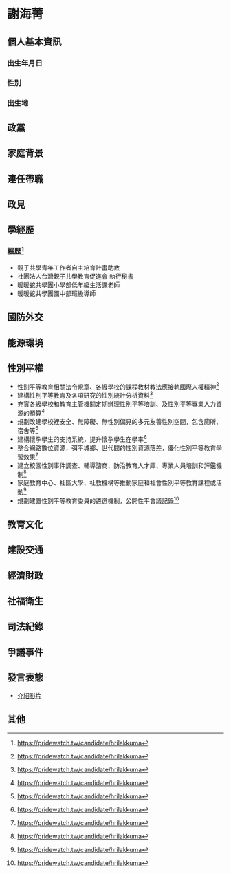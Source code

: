 # 謝海菁

## 個人基本資訊

### 出生年月日

### 性別

### 出生地

## 政黨

## 家庭背景

## 連任帶職

## 政見

## 學經歷

### 經歷[^1]

- 親子共學青年工作者自主培育計畫助教
- 社團法人台灣親子共學教育促進會 執行秘書
- 暖暖蛇共學團小學部低年級生活課老師
- 暖暖蛇共學團國中部班級導師

[^1]: https://pridewatch.tw/candidate/hrilakkuma

## 國防外交

## 能源環境

## 性別平權

- 性別平等教育相關法令規章、各級學校的課程教材教法應接軌國際人權精神[^1]
- 建構性別平等教育及各項研究的性別統計分析資料[^1]
- 充實各級學校和教育主管機關定期辦理性別平等培訓、及性別平等專業人力資源的預算[^1]
- 規劃改建學校裡安全、無障礙、無性別偏見的多元友善性別空間，包含廁所、宿舍等[^1]
- 建構懷孕學生的支持系統，提升懷孕學生在學率[^1]
- 整合網路數位資源，弭平城鄉、世代間的性別資源落差，優化性別平等教育學習效果[^1]
- 建立校園性別事件調查、輔導諮商、防治教育人才庫、專業人員培訓和評鑑機制[^1]
- 家庭教育中心、社區大學、社教機構等推動家庭和社會性別平等教育課程或活動[^1]
- 規劃建置性別平等教育委員的遴選機制，公開性平會議記錄[^1]

[^1]: https://pridewatch.tw/candidate/hrilakkuma

## 教育文化

## 建設交通

## 經濟財政

## 社福衛生

## 司法紀錄

## 爭議事件

## 發言表態

- [介紹影片](https://udn.com/news/story/123475/7593650)

## 其他
